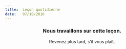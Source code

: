 ```yaml
---
title:  Leçon quotidienne
date:   07/10/2016
---
```


### <center>Nous travaillons sur cette leçon.</center>
<center>Revenez plus tard, s'il vous plaît.</center>